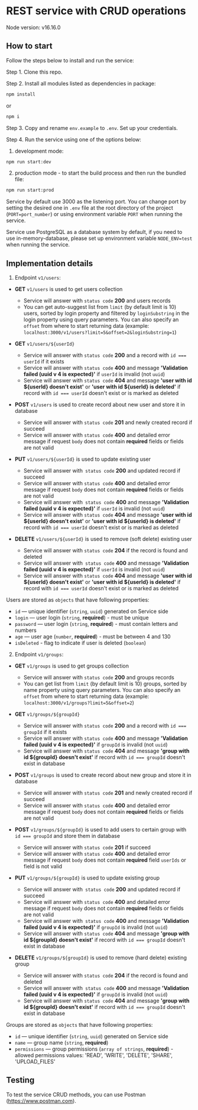 # REST service with CRUD operations

Node version: v16.16.0

## How to start

Follow the steps below to install and run the service:

Step 1. Clone this repo.

Step 2. Install all modules listed as dependencies in package:

```bash
npm install
```

or

```bash
npm i
```

Step 3. Copy and rename `env.example` to `.env`. Set up your credentials.

Step 4. Run the service using one of the options below:

1. development mode:

```bash
npm run start:dev
```

2. production mode - to start the build process and then run the bundled file:

```bash
npm run start:prod
```

Service by default use 3000 as the listening port. You can change port by setting the desired one in `.env` file at the root directory of the project (`PORT=port_number`) or using environment variable `PORT` when running the service.

Service use PostgreSQL as a database system by default, if you need to use in-memory-database, please set up environment variable `NODE_ENV=test` when running the service.

## Implementation details

1. Endpoint `v1/users`:

- **GET** `v1/users` is used to get users collection

  - Service will answer with `status code` **200** and users records
  - You can get auto-suggest list from `limit` (by default limit is 10) users, sorted by login property and filtered by `loginSubstring` in the login property using query parameters. You can also specify an `offset` from where to start returning data (example: `localhost:3000/v1/users?limit=5&offset=2&loginSubstring=1`)

- **GET** `v1/users/${userId}`

  - Service will answer with `status code` **200** and a record with `id === userId` if it exists
  - Service will answer with `status code` **400** and message **'Validation failed (uuid v 4 is expected)'** if `userId` is invalid (not `uuid`)
  - Service will answer with `status code` **404** and message **'user with id \${userId} doesn't exist'** or **'user with id \${userId} is deleted'** if record with `id === userId` doesn't exist or is marked as deleted

- **POST** `v1/users` is used to create record about new user and store it in database

  - Service will answer with `status code` **201** and newly created record if succeed
  - Service will answer with `status code` **400** and detailed error message if request `body` does not contain **required** fields or fields are not valid

- **PUT** `v1/users/${userId}` is used to update existing user

  - Service will answer with` status code` **200** and updated record if succeed
  - Service will answer with `status code` **400** and detailed error message if request `body` does not contain **required** fields or fields are not valid
  - Service will answer with` status code` **400** and message **'Validation failed (uuid v 4 is expected)'** if `userId` is invalid (not `uuid`)
  - Service will answer with `status code` **404** and message **'user with id \${userId} doesn't exist'** or **'user with id \${userId} is deleted'** if record with `id === userId` doesn't exist or is marked as deleted

- **DELETE** `v1/users/${userId}` is used to remove (soft delete) existing user
  - Service will answer with `status code` **204** if the record is found and deleted
  - Service will answer with` status code` **400** and message **'Validation failed (uuid v 4 is expected)'** if `userId` is invalid (not `uuid`)
  - Service will answer with `status code` **404** and message **'user with id \${userId} doesn't exist'** or **'user with id \${userId} is deleted'** if record with `id === userId` doesn't exist or is marked as deleted

Users are stored as `objects` that have following properties:

- `id` — unique identifier (`string`, `uuid`) generated on Service side
- `login` — user login (`string`, **required**) - must be unique
- `password` — user login (`string`, **required**) - must contain letters and numbers
- `age` — user age (`number`, **required**) - must be between 4 and 130
- `isDeleted` - flag to indicate if user is deleted (`boolean`)

2. Endpoint `v1/groups`:

- **GET** `v1/groups` is used to get groups collection

  - Service will answer with `status code` **200** and groups records
  - You can get list from `limit` (by default limit is 10) groups, sorted by name property using query parameters. You can also specify an `offset` from where to start returning data (example: `localhost:3000/v1/groups?limit=5&offset=2`)

- **GET** `v1/groups/${groupId}`

  - Service will answer with `status code` **200** and a record with `id === groupId` if it exists
  - Service will answer with `status code` **400** and message **'Validation failed (uuid v 4 is expected)'** if `groupId` is invalid (not `uuid`)
  - Service will answer with `status code` **404** and message **'group with id \${groupId} doesn't exist'** if record with `id === groupId` doesn't exist in database

- **POST** `v1/groups` is used to create record about new group and store it in database

  - Service will answer with `status code` **201** and newly created record if succeed
  - Service will answer with `status code` **400** and detailed error message if request `body` does not contain **required** fields or fields are not valid

- **POST** `v1/groups/${groupId}` is used to add users to certain group with `id === groupId` and store them in database

  - Service will answer with `status code` **201** if succeed
  - Service will answer with `status code` **400** and detailed error message if request `body` does not contain **required** field `userIds` or field is not valid

- **PUT** `v1/groups/${groupId}` is used to update existing group

  - Service will answer with` status code` **200** and updated record if succeed
  - Service will answer with `status code` **400** and detailed error message if request `body` does not contain **required** fields or fields are not valid
  - Service will answer with` status code` **400** and message **'Validation failed (uuid v 4 is expected)'** if `groupId` is invalid (not `uuid`)
  - Service will answer with `status code` **404** and message **'group with id \${groupId} doesn't exist'** if record with `id === groupId` doesn't exist in database

- **DELETE** `v1/groups/${groupId}` is used to remove (hard delete) existing group
  - Service will answer with `status code` **204** if the record is found and deleted
  - Service will answer with` status code` **400** and message **'Validation failed (uuid v 4 is expected)'** if `groupId` is invalid (not `uuid`)
  - Service will answer with `status code` **404** and message **'group with id \${groupId} doesn't exist'** if record with `id === groupId` doesn't exist in database

Groups are stored as `objects` that have following properties:

- `id` — unique identifier (`string`, `uuid`) generated on Service side
- `name` — group name (`string`, **required**)
- `permissions` — group permissions (`array of strings`, **required**) - allowed permissions values: 'READ', 'WRITE', 'DELETE', 'SHARE', 'UPLOAD_FILES'

## Testing

To test the service CRUD methods, you can use Postman (https://www.postman.com).
